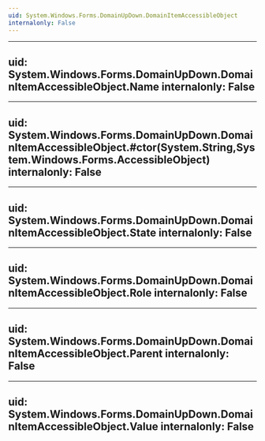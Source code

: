 ```yaml
---
uid: System.Windows.Forms.DomainUpDown.DomainItemAccessibleObject
internalonly: False
---
```


---
uid: System.Windows.Forms.DomainUpDown.DomainItemAccessibleObject.Name
internalonly: False
---

---
uid: System.Windows.Forms.DomainUpDown.DomainItemAccessibleObject.#ctor(System.String,System.Windows.Forms.AccessibleObject)
internalonly: False
---

---
uid: System.Windows.Forms.DomainUpDown.DomainItemAccessibleObject.State
internalonly: False
---

---
uid: System.Windows.Forms.DomainUpDown.DomainItemAccessibleObject.Role
internalonly: False
---

---
uid: System.Windows.Forms.DomainUpDown.DomainItemAccessibleObject.Parent
internalonly: False
---

---
uid: System.Windows.Forms.DomainUpDown.DomainItemAccessibleObject.Value
internalonly: False
---
